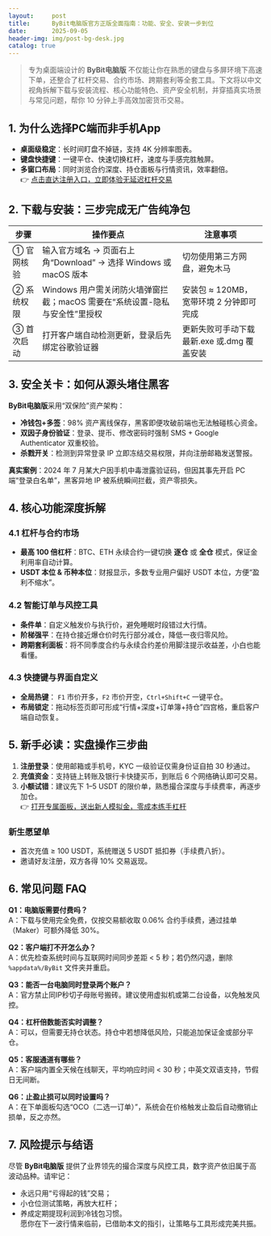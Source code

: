 ```yaml
---
layout:     post
title:      ByBit电脑版官方正版全面指南：功能、安全、安装一步到位
date:       2025-09-05
header-img: img/post-bg-desk.jpg
catalog: true
---
```


> 专为桌面端设计的 **ByBit电脑版** 不仅能让你在熟悉的键盘与多屏环境下高速下单，还整合了杠杆交易、合约市场、跨期套利等全套工具。下文将以中文视角拆解下载与安装流程、核心功能特色、资产安全机制，并穿插真实场景与常见问题，帮你 10 分钟上手高效加密货币交易。

## 1. 为什么选择PC端而非手机App
- **桌面级稳定**：长时间盯盘不掉链，支持 4K 分辨率图表。
- **键盘快捷键**：一键平仓、快速切换杠杆，速度与手感完胜触屏。
- **多窗口布局**：同时浏览合约深度、持仓面板与行情资讯，效率翻倍。  
👉 [点击直达注册入口，立即体验无延迟杠杆交易](https://okxdog.com/)

## 2. 下载与安装：三步完成无广告纯净包
| 步骤 | 操作要点 | 注意事项 |
|---|---|---|
| ① 官网核验 | 输入官方域名 → 页面右上角“Download” → 选择 Windows 或 macOS 版本 | 切勿使用第三方网盘，避免木马 |
| ② 系统权限 | Windows 用户需关闭防火墙弹窗拦截；macOS 需要在“系统设置-隐私与安全性”里授权 | 安装包 ≈ 120MB，宽带环境 2 分钟即可完成 |
| ③ 首次启动 | 打开客户端自动检测更新，登录后先绑定谷歌验证器 | 更新失败可手动下载最新.exe 或.dmg 覆盖安装 |

## 3. 安全关卡：如何从源头堵住黑客
**ByBit电脑版**采用“双保险”资产架构：  
- **冷钱包+多签**：98% 资产离线保存，黑客即便攻破前端也无法触碰核心资金。  
- **双因子身份验证**：登录、提币、修改密码时强制 SMS + Google Authenticator 双重校验。  
- **杀戮开关**：检测到异常登录 IP 立即冻结交易权限，并向注册邮箱发送警报。

**真实案例**：2024 年 7 月某大户因手机中毒泄露验证码，但因其事先开启 PC 端“登录白名单”，黑客异地 IP 被系统瞬间拦截，资产零损失。

## 4. 核心功能深度拆解
### 4.1 杠杆与合约市场
- **最高 100 倍杠杆**：BTC、ETH 永续合约一键切换 **逐仓** 或 **全仓** 模式，保证金利用率自动计算。  
- **USDT 本位 & 币种本位**：财报显示，多数专业用户偏好 USDT 本位，方便“盈利不缩水”。  

### 4.2 智能订单与风控工具
- **条件单**：自定义触发价与执行价，避免睡眠时段错过大行情。  
- **阶梯强平**：在持仓接近爆仓价时先行部分减仓，降低一夜归零风险。  
- **跨期套利面板**：将不同季度合约与永续合约差价用脚注提示收益差，小白也能看懂。

### 4.3 快捷键与界面自定义
- **全局热键**： `F1` 市价开多，`F2` 市价开空，`Ctrl+Shift+C` 一键平仓。  
- **布局锁定**：拖动标签页即可形成“行情+深度+订单簿+持仓”四宫格，重启客户端自动恢复。

## 5. 新手必读：实盘操作三步曲
1. **注册登录**：使用邮箱或手机号，KYC 一级验证仅需身份证自拍 30 秒通过。  
2. **充值资金**：支持链上转账及银行卡快捷买币，到账后 6 个网络确认即可交易。  
3. **小额试错**：建议先下 1–5 USDT 的限价单，熟悉撮合深度与手续费率，再逐步加仓。  
👉 [打开专属面板，送出新人模拟金，零成本练手杠杆](https://okxdog.com/)

### 新生愿望单
- 首次充值 ≥ 100 USDT，系统赠送 5 USDT 抵扣券（手续费八折）。  
- 邀请好友注册，双方各得 10% 交易返现。

## 6. 常见问题 FAQ
**Q1：电脑版需要付费吗？**  
A：下载与使用完全免费，仅按交易额收取 0.06% 合约手续费，通过挂单（Maker）可额外降低 30%。

**Q2：客户端打不开怎么办？**  
A：优先检查系统时间与互联网时间同步差距 < 5 秒；若仍然闪退，删除 `%appdata%/ByBit` 文件夹并重启。

**Q3：能否一台电脑同时登录两个账户？**  
A：官方禁止同IP秒切子母账号搬砖。建议使用虚拟机或第二台设备，以免触发风控。

**Q4：杠杆倍数能否实时调整？**  
A：可以，但需要无持仓状态。持仓中若想降低风险，只能追加保证金或部分平仓。

**Q5：客服通道有哪些？**  
A：客户端内置全天候在线聊天，平均响应时间 < 30 秒；中英文双语支持，节假日无间断。

**Q6：止盈止损可以同时设置吗？**  
A：在下单面板勾选“OCO（二选一订单）”，系统会在价格触发止盈后自动撤销止损单，反之亦然。

## 7. 风险提示与结语
尽管 **ByBit电脑版** 提供了业界领先的撮合深度与风控工具，数字资产依旧属于高波动品种。请牢记：  
- 永远只用“亏得起的钱”交易；  
- 小仓位测试策略，再放大杠杆；  
- 养成定期提现利润到冷钱包习惯。  
愿你在下一波行情来临前，已借助本文的指引，让策略与工具形成完美共振。